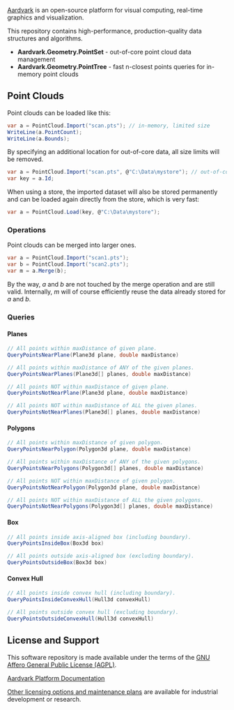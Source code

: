 
[Aardvark](https://github.com/aardvark-platform/aardvark.docs/wiki) is an open-source platform for visual computing, real-time graphics and visualization.

This repository contains high-performance, production-quality data structures and algorithms. 

* **Aardvark.Geometry.PointSet** - out-of-core point cloud data management
* **Aardvark.Geometry.PointTree** - fast n-closest points queries for in-memory point clouds

## Point Clouds

Point clouds can be loaded like this:
```csharp
var a = PointCloud.Import("scan.pts"); // in-memory, limited size
WriteLine(a.PointCount);
WriteLine(a.Bounds);
```

By specifying an additional location for out-of-core data, all size limits will be removed.
```csharp
var a = PointCloud.Import("scan.pts", @"C:\Data\mystore"); // out-of-core, unlimited size
var key = a.Id;
```

When using a store, the imported dataset will also be stored permanently and can be loaded again directly from the store, which is very fast:
```csharp
var a = PointCloud.Load(key, @"C:\Data\mystore");
```

### Operations
Point clouds can be merged into larger ones.
```csharp
var a = PointCloud.Import("scan1.pts");
var b = PointCloud.Import("scan2.pts");
var m = a.Merge(b);
```
By the way, *a* and *b* are not touched by the merge operation and are still valid.
Internally, *m* will of course efficiently reuse the data already stored for *a* and *b*.

### Queries

#### Planes
```csharp
// All points within maxDistance of given plane.
QueryPointsNearPlane(Plane3d plane, double maxDistance)

// All points within maxDistance of ANY of the given planes.
QueryPointsNearPlanes(Plane3d[] planes, double maxDistance)

// All points NOT within maxDistance of given plane.
QueryPointsNotNearPlane(Plane3d plane, double maxDistance)

// All points NOT within maxDistance of ALL the given planes.
QueryPointsNotNearPlanes(Plane3d[] planes, double maxDistance)
```

#### Polygons
```csharp
// All points within maxDistance of given polygon.
QueryPointsNearPolygon(Polygon3d plane, double maxDistance)

// All points within maxDistance of ANY of the given polygons.
QueryPointsNearPolygons(Polygon3d[] planes, double maxDistance)

// All points NOT within maxDistance of given polygon.
QueryPointsNotNearPolygon(Polygon3d plane, double maxDistance)

// All points NOT within maxDistance of ALL the given polygons.
QueryPointsNotNearPolygons(Polygon3d[] planes, double maxDistance)
```

#### Box
```csharp
// All points inside axis-aligned box (including boundary).
QueryPointsInsideBox(Box3d box)

// All points outside axis-aligned box (excluding boundary).
QueryPointsOutsideBox(Box3d box)
```

#### Convex Hull
```csharp
// All points inside convex hull (including boundary).
QueryPointsInsideConvexHull(Hull3d convexHull)

// All points outside convex hull (excluding boundary).
QueryPointsOutsideConvexHull(Hull3d convexHull)
```

## License and Support

This software repository is made available under the terms of the [GNU Affero General Public License (AGPL)](LICENSE).

[Aardvark Platform Documentation](https://github.com/aardvark-platform/aardvark.docs/wiki)

[Other licensing options and maintenance plans](https://aardvark.graphics) are available for industrial development or research.

